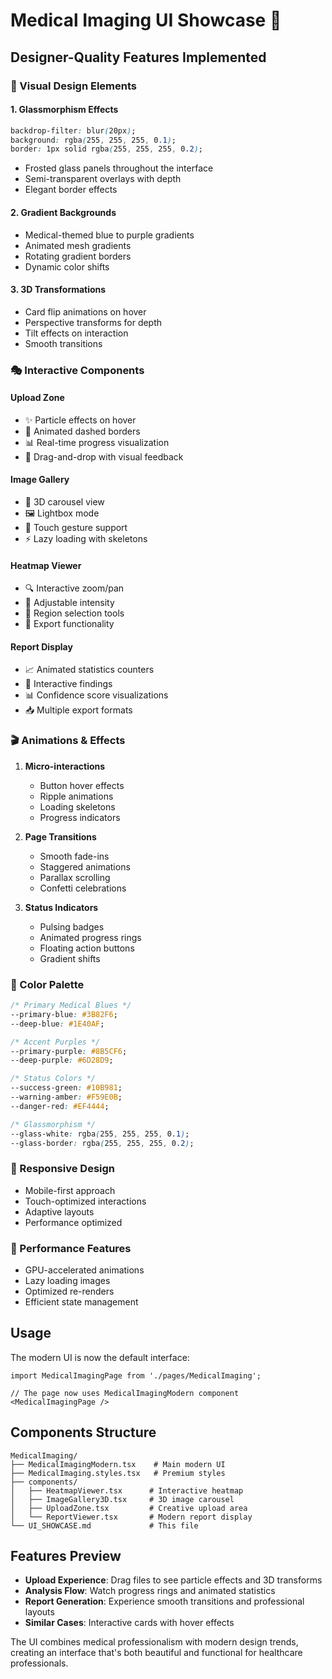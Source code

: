 # Medical Imaging UI Showcase 🎨

## Designer-Quality Features Implemented

### 🌟 Visual Design Elements

#### 1. **Glassmorphism Effects**
```css
backdrop-filter: blur(20px);
background: rgba(255, 255, 255, 0.1);
border: 1px solid rgba(255, 255, 255, 0.2);
```
- Frosted glass panels throughout the interface
- Semi-transparent overlays with depth
- Elegant border effects

#### 2. **Gradient Backgrounds**
- Medical-themed blue to purple gradients
- Animated mesh gradients
- Rotating gradient borders
- Dynamic color shifts

#### 3. **3D Transformations**
- Card flip animations on hover
- Perspective transforms for depth
- Tilt effects on interaction
- Smooth transitions

### 🎭 Interactive Components

#### **Upload Zone**
- ✨ Particle effects on hover
- 🌈 Animated dashed borders
- 📊 Real-time progress visualization
- 🎯 Drag-and-drop with visual feedback

#### **Image Gallery**
- 🔄 3D carousel view
- 🖼️ Lightbox mode
- 📱 Touch gesture support
- ⚡ Lazy loading with skeletons

#### **Heatmap Viewer**
- 🔍 Interactive zoom/pan
- 🎨 Adjustable intensity
- 📍 Region selection tools
- 💾 Export functionality

#### **Report Display**
- 📈 Animated statistics counters
- 🎯 Interactive findings
- 📊 Confidence score visualizations
- 📥 Multiple export formats

### 🎬 Animations & Effects

1. **Micro-interactions**
   - Button hover effects
   - Ripple animations
   - Loading skeletons
   - Progress indicators

2. **Page Transitions**
   - Smooth fade-ins
   - Staggered animations
   - Parallax scrolling
   - Confetti celebrations

3. **Status Indicators**
   - Pulsing badges
   - Animated progress rings
   - Floating action buttons
   - Gradient shifts

### 🎨 Color Palette

```css
/* Primary Medical Blues */
--primary-blue: #3B82F6;
--deep-blue: #1E40AF;

/* Accent Purples */
--primary-purple: #8B5CF6;
--deep-purple: #6D28D9;

/* Status Colors */
--success-green: #10B981;
--warning-amber: #F59E0B;
--danger-red: #EF4444;

/* Glassmorphism */
--glass-white: rgba(255, 255, 255, 0.1);
--glass-border: rgba(255, 255, 255, 0.2);
```

### 📱 Responsive Design

- Mobile-first approach
- Touch-optimized interactions
- Adaptive layouts
- Performance optimized

### 🚀 Performance Features

- GPU-accelerated animations
- Lazy loading images
- Optimized re-renders
- Efficient state management

## Usage

The modern UI is now the default interface:

```tsx
import MedicalImagingPage from './pages/MedicalImaging';

// The page now uses MedicalImagingModern component
<MedicalImagingPage />
```

## Components Structure

```
MedicalImaging/
├── MedicalImagingModern.tsx    # Main modern UI
├── MedicalImaging.styles.tsx   # Premium styles
├── components/
│   ├── HeatmapViewer.tsx      # Interactive heatmap
│   ├── ImageGallery3D.tsx     # 3D image carousel
│   ├── UploadZone.tsx         # Creative upload area
│   └── ReportViewer.tsx       # Modern report display
└── UI_SHOWCASE.md             # This file
```

## Features Preview

- **Upload Experience**: Drag files to see particle effects and 3D transforms
- **Analysis Flow**: Watch progress rings and animated statistics
- **Report Generation**: Experience smooth transitions and professional layouts
- **Similar Cases**: Interactive cards with hover effects

The UI combines medical professionalism with modern design trends, creating an interface that's both beautiful and functional for healthcare professionals.